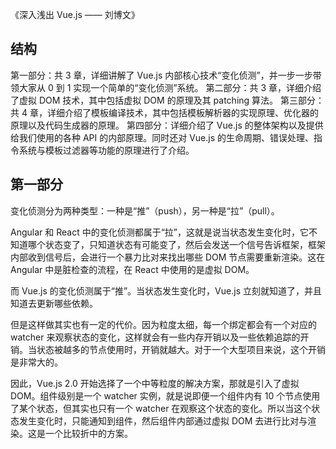 《深入浅出 Vue.js —— 刘博文》

## 结构

第一部分：共 3 章，详细讲解了 Vue.js 内部核心技术“变化侦测”，并一步一步带领大家从 0 到 1 实现一个简单的“变化侦测”系统。
第二部分：共 3 章，详细介绍了虚拟 DOM 技术，其中包括虚拟 DOM 的原理及其 patching 算法。
第三部分：共 4 章，详细介绍了模板编译技术，其中包括模板解析器的实现原理、优化器的原理以及代码生成器的原理。
第四部分：详细介绍了 Vue.js 的整体架构以及提供给我们使用的各种 API 的内部原理。同时还对 Vue.js 的生命周期、错误处理、指令系统与模板过滤器等功能的原理进行了介绍。

## 第一部分

变化侦测分为两种类型：一种是“推”（push），另一种是“拉”（pull）。

Angular 和 React 中的变化侦测都属于“拉”，这就是说当状态发生变化时，它不知道哪个状态变了，只知道状态有可能变了，然后会发送一个信号告诉框架，框架内部收到信号后，会进行一个暴力比对来找出哪些 DOM 节点需要重新渲染。这在 Angular 中是脏检查的流程，在 React 中使用的是虚拟 DOM。

而 Vue.js 的变化侦测属于“推”。当状态发生变化时，Vue.js 立刻就知道了，并且知道去更新哪些依赖。

但是这样做其实也有一定的代价。因为粒度太细，每一个绑定都会有一个对应的 watcher 来观察状态的变化，这样就会有一些内存开销以及一些依赖追踪的开销。当状态被越多的节点使用时，开销就越大。对于一个大型项目来说，这个开销是非常大的。

因此，Vue.js 2.0 开始选择了一个中等粒度的解决方案，那就是引入了虚拟 DOM。组件级别是一个 watcher 实例，就是说即便一个组件内有 10 个节点使用了某个状态，但其实也只有一个 watcher 在观察这个状态的变化。所以当这个状态发生变化时，只能通知到组件，然后组件内部通过虚拟 DOM 去进行比对与渲染。这是一个比较折中的方案。
